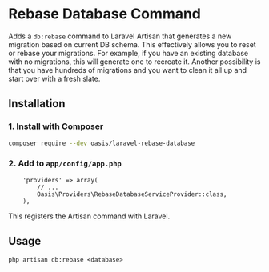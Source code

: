 # Rebase Database Command

Adds a `db:rebase` command to Laravel Artisan that generates a new migration based on current DB schema. This effectively allows you to reset or rebase your migrations. For example, if you have an existing database with no migrations, this will generate one to recreate it. Another possibility is that you have hundreds of migrations and you want to clean it all up and start over with a fresh slate.

## Installation

### 1. Install with Composer
```bash
composer require --dev oasis/laravel-rebase-database
```

### 2. Add to `app/config/app.php`
```
    'providers' => array(
        // ...
        Oasis\Providers\RebaseDatabaseServiceProvider::class,
    ),
```

This registers the Artisan command with Laravel.

## Usage

`php artisan db:rebase <database>`


